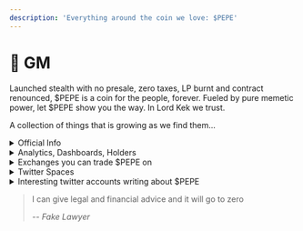 ```yaml
---
description: 'Everything around the coin we love: $PEPE'
---
```


# 🐸 GM

Launched stealth with no presale, zero taxes, LP burnt and contract renounced, $PEPE is a coin for the people, forever. Fueled by pure memetic power, let $PEPE show you the way. In Lord Kek we trust.

A collection of things that is growing as we find them...&#x20;

<details>

<summary>Official Info</summary>

* Twitter: [@pepecoineth](https://twitter.com/pepecoineth)
* Website: [pepe.vip](https://t.co/Ew1wRiJn8q)
* Telegram: [t.me/pepecoineth](https://t.co/DJPPQyFYKA)
* Discord: [pepe-palace](https://discord.gg/pepe-palace)
* Official Cash Tag: $PEPE
* Contract Address (ETH): 0x6982508145454ce325ddbe47a25d4ec3d2311933

</details>

<details>

<summary>Analytics, Dashboards, Holders</summary>

* [PEPE Metrics](https://dune.com/wuligy/pepe-metrics) (Dune Dashboard)
* [PEPE Chart](https://dune.com/pepechart/info) (Dune Dashboard)
* [Etherscan Token Page](https://etherscan.io/token/0x6982508145454ce325ddbe47a25d4ec3d2311933)
* [DexTools](https://www.dextools.io/app/en/ether/pair-explorer/0xA43fe16908251ee70EF74718545e4FE6C5cCEc9f)
* [Dexscreener](https://dexscreener.com/ethereum/0xa43fe16908251ee70ef74718545e4fe6c5ccec9f)
* [Bubblemaps](https://app.bubblemaps.io/eth/token/0x6982508145454ce325ddbe47a25d4ec3d2311933)

</details>

<details>

<summary>Exchanges you can trade $PEPE on</summary>

* Decentralized:&#x20;
  * [Uniswap](https://app.uniswap.org/#/swap?inputCurrency=ETH\&outputCurrency=0x6982508145454Ce325dDbE47a25d4ec3d2311933)
  * [1inch](https://app.1inch.io/#/1/simple/swap/ETH/PEPE)
  * [Sushiswap](https://www.sushi.com/swap?fromChainId=1\&fromCurrency=NATIVE\&toChainId=1\&toCurrency=0x6982508145454Ce325dDbE47a25d4ec3d2311933)
* Centralized:
  * [Huobi](https://www.huobi.com/en-us/exchange/pepe\_usdt)
  * [Binance](https://www.binance.com/en/price/pepe)
  * [OKX](https://www.okx.com/trade-spot/pepe-usdt)
  * [KuCoin](https://www.kucoin.com/price/PEPE)
  * [ByBit](https://www.bybit.com/en-US/coin-price/pepe/)
  * [Crypto.com](https://crypto.com/price/pepe)
  * [MEXC](https://www.mexc.com/exchange/PEPE\_USDT)
  * [Bitget](https://www.bitget.com/en/spot/PEPEUSDT\_SPBL)

</details>

<details>

<summary>Twitter Spaces</summary>

It's impossible to find every twitter space but looking at these I'm sure you'll find more from participants

* [Twitter Space May, 9th, 2023: The Break Down #182: $PEPE Updates.](https://twitter.com/i/spaces/1ypKddvVjBNKW?s=20)
* [Twitter Space May, 9th 2023: $PEPE](https://twitter.com/i/spaces/1zqKVPaZERmJB?s=20)
* [Twitter Space May 3rd, 2023](https://twitter.com/i/spaces/1nAKEryyMXyGL?s=20)
* [Twitter Space May 2nd, 2023](https://twitter.com/i/spaces/1MYxNgypeLZKw?s=20)

</details>

<details>

<summary>Interesting twitter accounts writing about $PEPE</summary>

* [Pauly0x](https://twitter.com/Pauly0x)
* [Kenobi](https://twitter.com/OG\_Kenobi\_Hello)
* [008.eth](https://twitter.com/008\_eth)
* [BlockchadTrav](https://twitter.com/BlockchadTrav)
* [BobbyZoo](https://twitter.com/BobbyZoo\_BA)
* [BΞRG](https://twitter.com/Berg0x)

</details>

> I can give legal and financial advice and it will go to zero
>
> _-- Fake Lawyer_
